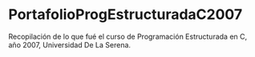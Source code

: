 # PortafolioProgEstructuradaC2007
Recopilación de lo que fué el curso de Programación Estructurada en C, año 2007, Universidad De La Serena.
